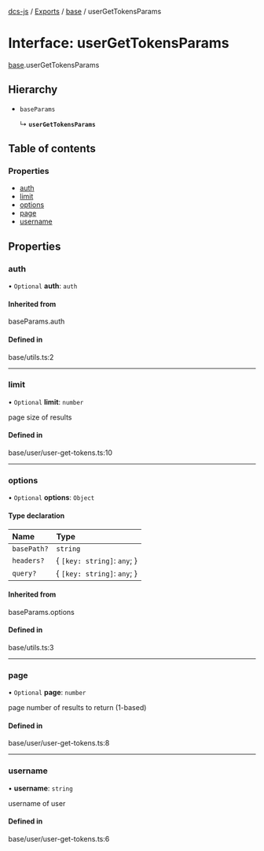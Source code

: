 [dcs-js](../README.md) / [Exports](../modules.md) / [base](../modules/base.md) / userGetTokensParams

# Interface: userGetTokensParams

[base](../modules/base.md).userGetTokensParams

## Hierarchy

- `baseParams`

  ↳ **`userGetTokensParams`**

## Table of contents

### Properties

- [auth](base.userGetTokensParams.md#auth)
- [limit](base.userGetTokensParams.md#limit)
- [options](base.userGetTokensParams.md#options)
- [page](base.userGetTokensParams.md#page)
- [username](base.userGetTokensParams.md#username)

## Properties

### <a id="auth" name="auth"></a> auth

• `Optional` **auth**: `auth`

#### Inherited from

baseParams.auth

#### Defined in

base/utils.ts:2

___

### <a id="limit" name="limit"></a> limit

• `Optional` **limit**: `number`

page size of results

#### Defined in

base/user/user-get-tokens.ts:10

___

### <a id="options" name="options"></a> options

• `Optional` **options**: `Object`

#### Type declaration

| Name | Type |
| :------ | :------ |
| `basePath?` | `string` |
| `headers?` | { `[key: string]`: `any`;  } |
| `query?` | { `[key: string]`: `any`;  } |

#### Inherited from

baseParams.options

#### Defined in

base/utils.ts:3

___

### <a id="page" name="page"></a> page

• `Optional` **page**: `number`

page number of results to return (1-based)

#### Defined in

base/user/user-get-tokens.ts:8

___

### <a id="username" name="username"></a> username

• **username**: `string`

username of user

#### Defined in

base/user/user-get-tokens.ts:6

